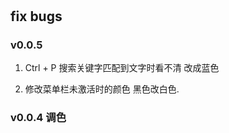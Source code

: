 # 

## fix bugs

### v0.0.5

1. Ctrl + P 搜索关键字匹配到文字时看不清 改成蓝色

2. 修改菜单栏未激活时的颜色 黑色改白色.

### v0.0.4 调色


